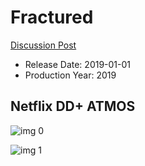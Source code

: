 # Fractured

[Discussion Post](https://www.avsforum.com/threads/bass-eq-for-filtered-movies.2995212/post-58674940)

* Release Date: 2019-01-01
* Production Year: 2019

## Netflix DD+ ATMOS

![img 0](https://i.imgur.com/av7EUqw.jpg)

![img 1](https://i.imgur.com/mRTlFIU.png)

